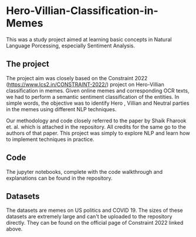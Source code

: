 # Hero-Villian-Classification-in-Memes

This was a study project aimed at learning basic concepts in Natural Language Porcessing, especially Sentiment Analysis. 

## The project

The project aim was closely based on the Constraint 2022 (https://www.lcs2.in/CONSTRAINT-2022/) project on Hero-Villian classification in memes. 
Given online memes and corresponding OCR texts, we had to perform a semantic sentiment classification of the entities. In simple words, the objective was to identify Hero , Villian and Neutral parties in the memes using different NLP techniques. 

Our methodology and code closely referred to the paper by Shaik Fharook et. al. which is attached in the repository. All credits for the same go to the authors of that paper. This project was simply to explore NLP and learn how to implement techniques in practice.

## Code

The jupyter notebooks, complete with the code walkthrough and explanations can be found in the repository. 

## Datasets

The datasets are memes on US politics and COVID 19. The sizes of these datasets are extremely large and can't be uploaded to the repository directly. They can be found on the official page of Constraint 2022 linked above. 

